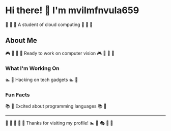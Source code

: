 # Hi there! 👋 I'm mvilmfnvula659

🎯 🎯 🏒 A student of cloud computing 🎯 🎯 🏒

## About Me
🎮 🎨 🛶 🎳 Ready to work on computer vision 🎮 🎨 🛶 🎳

### What I'm Working On
🏊 🏓 Hacking on tech gadgets 🏊 🏓

### Fun Facts
📚 🎳 Excited about programming languages 📚 🎳

---
🎯 🏓 🎽 🚵 🎪 Thanks for visiting my profile! 🏊 🎤 🎭 🎯 🎳
